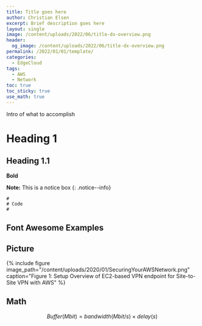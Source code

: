 ```yaml
---
title: Title goes here
author: Christian Elsen
excerpt: Brief description goes here
layout: single
image: /content/uploads/2022/06/title-dx-overview.png
header:
  og_image: /content/uploads/2022/06/title-dx-overview.png
permalink: /2022/01/01/template/
categories:
  - EdgeCloud
tags:
  - AWS
  - Network
toc: true
toc_sticky: true
use_math: true
---
```


Intro of what to accomplish

# Heading 1

## Heading 1.1

**Bold**

**Note:** This is a notice box
{: .notice--info}

```
#
# Code
#

```

## Font Awesome Examples
<i class="fas fa-user"></i>
<i class="fas fa-check" style="color:green;" title="Yes"></i>
<i class="fas fa-times" style="color:red;" title="No"></i>

## Picture
{% include figure image_path="/content/uploads/2020/01/SecuringYourAWSNetwork.png" caption="Figure 1: Setup Overview of EC2-based VPN endpoint for Site-to-Site VPN with AWS" %}


## Math
$$
   Buffer (Mbit) = bandwidth (Mbit/s) × delay (s)
$$
